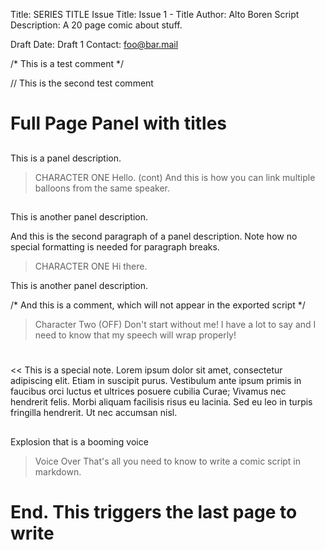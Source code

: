 Title: SERIES TITLE
Issue Title: Issue 1 - Title
Author: Alto Boren
Script Description: A 20 page comic about stuff.

Draft Date: Draft 1
Contact: foo@bar.mail

/*
This is a test comment
*/

// This is the second test comment

# Full Page Panel with titles

##

This is a panel description.

> CHARACTER ONE
Hello.
(cont)
And this is how you can link multiple balloons from the same speaker.


##

This is another panel description.

And this is the second paragraph of a panel description. Note how no special formatting is needed for paragraph breaks.

> CHARACTER ONE
Hi there.

This is another panel description.

/* And this is a comment, which will not appear in the exported script */

> Character Two (OFF)
Don't start without me! I have a lot to say and I need to know that my speech will wrap properly!

#
<< This is a special note. Lorem ipsum dolor sit amet, consectetur adipiscing elit. Etiam in suscipit purus. Vestibulum ante ipsum primis in faucibus orci luctus et ultrices posuere cubilia Curae; Vivamus nec hendrerit felis. Morbi aliquam facilisis risus eu lacinia. Sed eu leo in turpis fringilla hendrerit. Ut nec accumsan nisl.

##
Explosion that is a booming voice

> Voice Over
That's all you need to know to write a comic script in markdown.


# End. This triggers the last page to write
